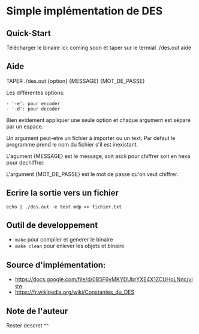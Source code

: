 # Simple implémentation de DES 

## Quick-Start

Télécharger le binaire ici: coming soon et taper sur le termial ./des.out aide

## Aide

TAPER ./des.out {option} {MESSAGE} {MOT\_DE\_PASSE}

Les différentes options:

	- '-e': pour encoder
	- '-d': pour decoder

Bien evidement appliquer une seule option et chaque argument est séparé par un espace.

Un argument peut-etre un fichier à importer ou un text. Par defaut le programme prend le nom du fichier s'il est inexistant.

L'agument {MESSAGE} est le message, soit ascii pour chiffrer soit en hexa pour dechiffrer.

L'argument {MOT\_DE\_PASSE} est le mot de passe qu'on veut chiffrer.


## Ecrire la sortie vers un fichier

```echo | ./des.out -e test mdp >> fichier.txt ```

## Outil de developpement

- ```make``` pour compiler et generer le binaire
- ```make clean``` pour enlever les objets et binaire

## Source d'implémentation:

- https://docs.google.com/file/d/0B5F6yMKYDUbrYXE4X1ZCUHpLNnc/view
- https://fr.wikipedia.org/wiki/Constantes_du_DES

## Note de l'auteur 

Rester descret ^^
